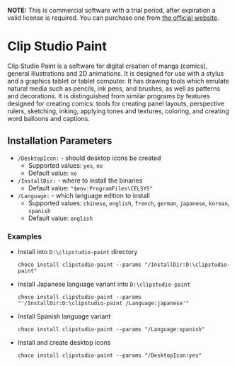 **NOTE:** This is commercial software with a trial period, after expiration a valid license is required. You can purchase one from [the official website](https://www.clipstudio.net/en).

# Clip Studio Paint
Clip Studio Paint is a software for digital creation of manga (comics), general illustrations and 2D animations. It is designed for use with a stylus and a graphics tablet or tablet computer. It has drawing tools which emulate natural media such as pencils, ink pens, and brushes, as well as patterns and decorations. It is distinguished from similar programs by features designed for creating comics: tools for creating panel layouts, perspective rulers, sketching, inking, applying tones and textures, coloring, and creating word balloons and captions. 

## Installation Parameters
* `/DesktopIcon:` - should desktop icons be created
  - Supported values: `yes`, `no`
  - Default value: `no`
* `/InstallDir:` - where to install the binaries
  - Default value: `"$env:ProgramFiles\CELSYS"`
* `/Language:` - which language edition to install
  - Supported values: `chinese`, `english`, `french`, `german`, `japanese`, `korean`, `spanish`
  - Default value: `english`

### Examples
* Install into `D:\clipstudio-paint` directory
  ```
  choco install clipstudio-paint --params "/InstallDir:D:\clipstudio-paint"
  ```
* Install Japanese language variant into `D:\clipstudio-paint`
  ```
  choco install clipstudio-paint --params "'/InstallDir:D:\clipstudio-paint /Language:japanese'"
  ```
* Install Spanish language variant
  ```
  choco install clipstudio-paint --params "/Language:spanish"
  ```
* Install and create desktop icons
  ```
  choco install clipstudio-paint --params "/DesktopIcon:yes"
  ```